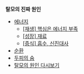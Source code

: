 **탈모의 진짜 원인**

 - [에너지](/m04/m0402/m040201)
	 - [\[재생\] 핵심은 에너지 부족](/m04/m0402/m040201/m04020101)
	 - [\[성장\] 재료](/m04/m0402/m040201/m04020102)
	 - [\[증식\] 흡수, 신진대사](/m04/m0402/m040201/m04020103) 
 - [순환](/m04/m0402/m040202)
 - [두피의 숨](/m04/m0402/m040203)
 - [탈모의 원인 다시보기](/m04/m0402/m040204)
<!--stackedit_data:
eyJoaXN0b3J5IjpbMjkxMTA2MzUyLC02ODU2NTI0NDAsLTE4MD
g1OTY0MTcsMjE0MDc0NzYxLC0xNzE5MDM1OTcyXX0=
-->